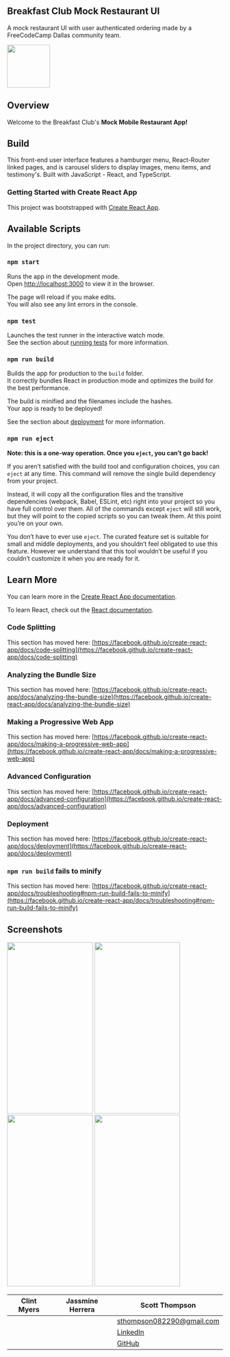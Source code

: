 ## Breakfast Club Mock Restaurant UI
A mock restaurant UI with user authenticated ordering made by a FreeCodeCamp Dallas community team.

<img src="https://user-images.githubusercontent.com/90056149/157269125-4abf4928-3a39-4ba4-9d0a-b54a89cdaeb6.png" width="100" height="100" />

## Overview
Welcome to the Breakfast Club's <b>Mock Mobile Restaurant App!</b> 

## Build
This front-end user interface features a hamburger menu, React-Router linked pages, and is carousel sliders to display images, menu items, and testimony's. Built with JavaScript - React, and TypeScript.

### Getting Started with Create React App

This project was bootstrapped with [Create React App](https://github.com/facebook/create-react-app).

## Available Scripts

In the project directory, you can run:

### `npm start`

Runs the app in the development mode.\
Open [http://localhost:3000](http://localhost:3000) to view it in the browser.

The page will reload if you make edits.\
You will also see any lint errors in the console.

### `npm test`

Launches the test runner in the interactive watch mode.\
See the section about [running tests](https://facebook.github.io/create-react-app/docs/running-tests) for more information.

### `npm run build`

Builds the app for production to the `build` folder.\
It correctly bundles React in production mode and optimizes the build for the best performance.

The build is minified and the filenames include the hashes.\
Your app is ready to be deployed!

See the section about [deployment](https://facebook.github.io/create-react-app/docs/deployment) for more information.

### `npm run eject`

**Note: this is a one-way operation. Once you `eject`, you can’t go back!**

If you aren’t satisfied with the build tool and configuration choices, you can `eject` at any time. This command will remove the single build dependency from your project.

Instead, it will copy all the configuration files and the transitive dependencies (webpack, Babel, ESLint, etc) right into your project so you have full control over them. All of the commands except `eject` will still work, but they will point to the copied scripts so you can tweak them. At this point you’re on your own.

You don’t have to ever use `eject`. The curated feature set is suitable for small and middle deployments, and you shouldn’t feel obligated to use this feature. However we understand that this tool wouldn’t be useful if you couldn’t customize it when you are ready for it.

## Learn More

You can learn more in the [Create React App documentation](https://facebook.github.io/create-react-app/docs/getting-started).

To learn React, check out the [React documentation](https://reactjs.org/).

### Code Splitting

This section has moved here: [https://facebook.github.io/create-react-app/docs/code-splitting](https://facebook.github.io/create-react-app/docs/code-splitting)

### Analyzing the Bundle Size

This section has moved here: [https://facebook.github.io/create-react-app/docs/analyzing-the-bundle-size](https://facebook.github.io/create-react-app/docs/analyzing-the-bundle-size)

### Making a Progressive Web App

This section has moved here: [https://facebook.github.io/create-react-app/docs/making-a-progressive-web-app](https://facebook.github.io/create-react-app/docs/making-a-progressive-web-app)

### Advanced Configuration

This section has moved here: [https://facebook.github.io/create-react-app/docs/advanced-configuration](https://facebook.github.io/create-react-app/docs/advanced-configuration)

### Deployment

This section has moved here: [https://facebook.github.io/create-react-app/docs/deployment](https://facebook.github.io/create-react-app/docs/deployment)

### `npm run build` fails to minify

This section has moved here: [https://facebook.github.io/create-react-app/docs/troubleshooting#npm-run-build-fails-to-minify](https://facebook.github.io/create-react-app/docs/troubleshooting#npm-run-build-fails-to-minify)


## Screenshots

<img src="https://user-images.githubusercontent.com/90056149/157270833-bc45dbd6-8f1b-49c1-a56c-b991f1aa16f5.png" width="200" height="400" /> <img src="https://user-images.githubusercontent.com/90056149/157270841-6b03a7c8-8ead-40dc-b362-03c4d051c99c.png" width="200" height="400" /> <img src="https://user-images.githubusercontent.com/90056149/157276071-2b48a6d3-be34-4901-9a27-900a5a34d54c.png" width="200" height="400" /> <img src="https://user-images.githubusercontent.com/90056149/157276080-5f4811dc-85c7-4822-9c7b-bd08104918f8.png" width="200" height="400" />

| Clint Myers                              |Jassmine Herrera                              | Scott Thompson                               |
| -----------------------------------------|----------------------------------------------|----------------------------------------------|
|                                          |                                              |sthompson082290@gmail.com
| || [LinkedIn](https://www.linkedin.com/in/scott-thompson-600ba8b3) |
|  |  | [GitHub](https://github.com/thompsons90)|
